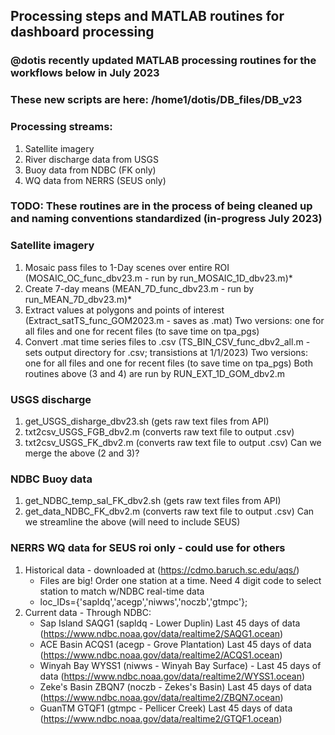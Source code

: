 ## Processing steps and MATLAB routines for dashboard processing

### @dotis recently updated MATLAB processing routines for the workflows below in July 2023
### These new scripts are here: /home1/dotis/DB_files/DB_v23

### Processing streams:
1. Satellite imagery
2. River discharge data from USGS
3. Buoy data from NDBC (FK only)
4. WQ data from NERRS (SEUS only)

### TODO: These routines are in the process of being cleaned up and naming conventions standardized (in-progress July 2023)

### Satellite imagery 
1. Mosaic pass files to 1-Day scenes over entire ROI (MOSAIC_OC_func_dbv23.m - run by run_MOSAIC_1D_dbv23.m)*
2. Create 7-day means (MEAN_7D_func_dbv23.m - run by run_MEAN_7D_dbv23.m)*
3. Extract values at polygons and points of interest (Extract_satTS_func_GOM2023.m - saves as .mat)
  Two versions: one for all files and one for recent files (to save time on tpa_pgs)
4. Convert .mat time series files to .csv (TS_BIN_CSV_func_dbv2_all.m - sets output directory for .csv; transistions at 1/1/2023)
  Two versions: one for all files and one for recent files (to save time on tpa_pgs)
  Both routines above (3 and 4) are run by RUN_EXT_1D_GOM_dbv2.m

### USGS discharge
1. get_USGS_disharge_dbv23.sh (gets raw text files from API)
2. txt2csv_USGS_FGB_dbv2.m (converts raw text file to output .csv)
3. txt2csv_USGS_FK_dbv2.m (converts raw text file to output .csv)
Can we merge the above (2 and 3)?

### NDBC Buoy data
1. get_NDBC_temp_sal_FK_dbv2.sh (gets raw text files from API)
2. get_data_NDBC_FK_dbv2.m (converts raw text file to output .csv)
Can we streamline the above (will need to include SEUS)

### NERRS WQ data for SEUS roi only - could use for others
1. Historical data - downloaded at (https://cdmo.baruch.sc.edu/aqs/)
   - Files are big! Order one station at a time. Need 4 digit code to select station to match w/NDBC real-time data
   - loc_IDs={'sapldq','acegp','niwws','noczb','gtmpc'};
2. Current data - Through NDBC: 
   - Sap Island SAQG1 (sapldq - Lower Duplin) Last 45 days of data (https://www.ndbc.noaa.gov/data/realtime2/SAQG1.ocean)
   - ACE Basin ACQS1 (acegp - Grove Plantation) Last 45 days of data (https://www.ndbc.noaa.gov/data/realtime2/ACQS1.ocean)
   - Winyah Bay WYSS1 (niwws - Winyah Bay Surface) - Last 45 days of data (https://www.ndbc.noaa.gov/data/realtime2/WYSS1.ocean)
   - Zeke's Basin ZBQN7 (noczb - Zekes's Basin) Last 45 days of data (https://www.ndbc.noaa.gov/data/realtime2/ZBQN7.ocean)
   - GuanTM GTQF1 (gtmpc - Pellicer Creek) Last 45 days of data (https://www.ndbc.noaa.gov/data/realtime2/GTQF1.ocean)





